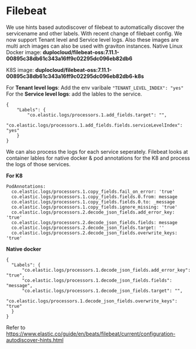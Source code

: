 # Filebeat
We use hints based autodiscover of filebeat to automatically discover the servicename and other labels. 
With recent change of filebaet config. We now support Tenant level and Service level logs. Also these images are multi arch images can also be used with graviton instances.
Native Linux Docker image: **duplocloud/filebeat-oss:7.11.1-00895c38db61c343a16ff9c02295dc096eb82db6**

K8S image: **duplocloud/filebeat-oss:7.11.1-00895c38db61c343a16ff9c02295dc096eb82db6-k8s**

For **Tenant level logs**: Add the env varibale `"TENANT_LEVEL_INDEX": "yes"`  
For the **Service level logs**: add the lables to the service.  
```
{
	"Labels": {
		"co.elastic.logs/processors.1.add_fields.target": "",
		"co.elastic.logs/processors.1.add_fields.fields.serviceLevelIndex": "yes"
	}
}
```


We can also process the logs for each service seperately. Filebeat looks at container lables for native docker & pod annotations for the K8 and process the logs of those services.

**For K8**
```
PodAnnotations:
  co.elastic.logs/processors.1.copy_fields.fail_on_error: 'true'
  co.elastic.logs/processors.1.copy_fields.fields.0.from: message
  co.elastic.logs/processors.1.copy_fields.fields.0.to: _message
  co.elastic.logs/processors.1.copy_fields.ignore_missing: 'true'
  co.elastic.logs/processors.2.decode_json_fields.add_error_key: 'true'
  co.elastic.logs/processors.2.decode_json_fields.fields: message
  co.elastic.logs/processors.2.decode_json_fields.target: ''
  co.elastic.logs/processors.2.decode_json_fields.overwrite_keys: 'true'
  ```
  
**Native docker**
  ```
 {
	"Labels": {
		"co.elastic.logs/processors.1.decode_json_fields.add_error_key": "true",
		"co.elastic.logs/processors.1.decode_json_fields.fields": "message",
		"co.elastic.logs/processors.1.decode_json_fields.target": "",
		"co.elastic.logs/processors.1.decode_json_fields.overwrite_keys": "true"
	}
}
```

Refer to https://www.elastic.co/guide/en/beats/filebeat/current/configuration-autodiscover-hints.html
